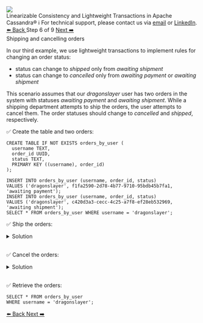 <!-- TOP -->
<div class="top">
  <img src="https://datastax-academy.github.io/katapod-shared-assets/images/ds-academy-logo.svg" />
  <div class="scenario-title-section">
    <span class="scenario-title">Linearizable Consistency and Lightweight Transactions in Apache Cassandra®</span>
    <span class="scenario-subtitle">ℹ️ For technical support, please contact us via <a href="mailto:aleksandr.volochnev@datastax.com">email</a> or <a href="https://dtsx.io/aleks">LinkedIn</a>.</span>
  </div>
</div>

<!-- NAVIGATION -->
<div id="navigation-top" class="navigation-top">
 <a href='command:katapod.loadPage?[{"step":"step5-astra"}]'
   class="btn btn-dark navigation-top-left">⬅️ Back
 </a>
<span class="step-count"> Step 6 of 9</span>
 <a href='command:katapod.loadPage?[{"step":"step7-astra"}]' 
    class="btn btn-dark navigation-top-right">Next ➡️
  </a>
</div>

<!-- CONTENT -->

<div class="step-title">Shipping and cancelling orders</div>

In our third example, we use lightweight transactions to implement rules for changing an order status:
- status can change to *shipped* only from *awaiting shipment*
- status can change to *cancelled* only from *awaiting payment* or *awaiting shipment*

This scenario assumes that our *dragonslayer* user has two orders in the system with statuses 
*awaiting payment* and *awaiting shipment*. While a shipping department attempts to ship the orders, the user 
attempts to cancel them. The order statuses should change to *cancelled* and *shipped*, respectively.  

✅ Create the table and two orders:
```
CREATE TABLE IF NOT EXISTS orders_by_user (
  username TEXT,
  order_id UUID,
  status TEXT,
  PRIMARY KEY ((username), order_id)
);

INSERT INTO orders_by_user (username, order_id, status) 
VALUES ('dragonslayer', f1fa2590-2d78-4b77-9710-95bdb45b7fa1, 'awaiting payment');
INSERT INTO orders_by_user (username, order_id, status) 
VALUES ('dragonslayer', c420d3a3-cecc-4c25-a7f8-ef28eb532969, 'awaiting shipment');
SELECT * FROM orders_by_user WHERE username = 'dragonslayer';
```

✅ Ship the orders: 
<details>
  <summary>Solution</summary>

```
UPDATE orders_by_user SET status = 'shipped' 
WHERE username = 'dragonslayer' 
  AND order_id = f1fa2590-2d78-4b77-9710-95bdb45b7fa1
IF status = 'awaiting shipment';
UPDATE orders_by_user SET status = 'shipped' 
WHERE username = 'dragonslayer' 
  AND order_id = c420d3a3-cecc-4c25-a7f8-ef28eb532969
IF status = 'awaiting shipment';
```

</details>

<br/>

✅ Cancel the orders:
<details>
  <summary>Solution</summary>

```
UPDATE orders_by_user 
SET status = 'cancelled' 
WHERE username = 'dragonslayer' 
  AND order_id = f1fa2590-2d78-4b77-9710-95bdb45b7fa1
IF status IN ('awaiting payment','awaiting shipment');
UPDATE orders_by_user 
SET status = 'cancelled' 
WHERE username = 'dragonslayer' 
  AND order_id = c420d3a3-cecc-4c25-a7f8-ef28eb532969
IF status IN ('awaiting payment','awaiting shipment');
```

</details>

<br/>

✅ Retrieve the orders:
```
SELECT * FROM orders_by_user
WHERE username = 'dragonslayer';
```

<!-- NAVIGATION -->
<div id="navigation-bottom" class="navigation-bottom">
 <a href='command:katapod.loadPage?[{"step":"step5-astra"}]'
   class="btn btn-dark navigation-bottom-left">⬅️ Back
 </a>
 <a href='command:katapod.loadPage?[{"step":"step7-astra"}]'
    class="btn btn-dark navigation-bottom-right">Next ➡️
  </a>
</div>

